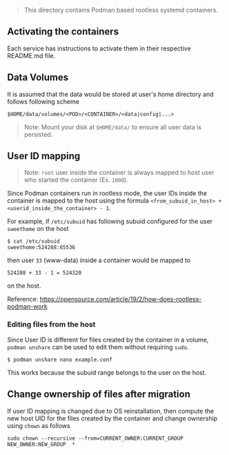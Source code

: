> This directory contains Podman based rootless systemd containers.

## Activating the containers

Each service has instructions to activate them in their respective README.md file.

## Data Volumes

It is assumed that the data would be stored at user's home directory and follows following scheme

`$HOME/data/volumes/<POD>/<CONTAINER>/<data|config|...>`

> Note: Mount your disk at `$HOME/data/` to ensure all user data is persisted.

## User ID mapping

> Note: `root` user inside the container is always mapped to host user who started the container (Ex. `1000`).

Since Podman containers run in rootless mode, the user IDs inside the container is mapped to the host using the formula `<from_subuid_in_host> + <userid_inside_the_container> - 1`.

For example, if `/etc/subuid` has following subuid configured for the user `sweethome` on the host

```
$ cat /etc/subuid
sweethome:524288:65536
```

then user `33` (www-data) inside a container would be mapped to

`524288 + 33 - 1 = 524320`

on the host.

Reference: https://opensource.com/article/19/2/how-does-rootless-podman-work

### Editing files from the host

Since User ID is different for files created by the container in a volume, `podman unshare` can be used to edit them without requiring `sudo`.

```
$ podman unshare nano example.conf
```

This works because the subuid range belongs to the user on the host.

## Change ownership of files after migration

If user ID mapping is changed due to OS reinstallation, then compute the new host UID for the files created by the container and change ownership using `chown` as follows

```
sudo chown --recursive --from=CURRENT_OWNER:CURRENT_GROUP NEW_OWNER:NEW_GROUP  *
```
